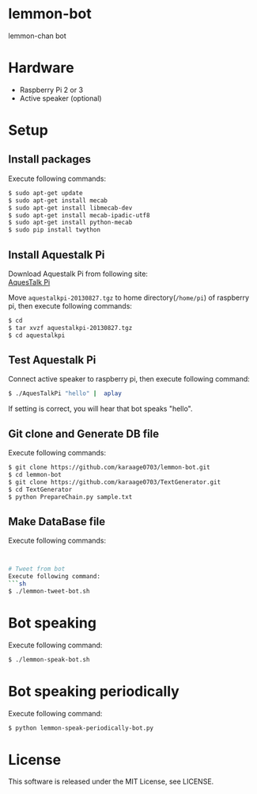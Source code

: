 # lemmon-bot
lemmon-chan bot

# Hardware
- Raspberry Pi 2 or 3
- Active speaker (optional)


# Setup
## Install packages
Execute following commands:
```sh
$ sudo apt-get update
$ sudo apt-get install mecab
$ sudo apt-get install libmecab-dev
$ sudo apt-get install mecab-ipadic-utf8
$ sudo apt-get install python-mecab
$ sudo pip install twython
```

## Install Aquestalk Pi
Download Aquestalk Pi from following site:  
[AquesTalk Pi](http://www.a-quest.com/products/aquestalkpi.html)

Move `aquestalkpi-20130827.tgz` to home directory(`/home/pi`) of raspberry pi, then execute following commands:

```sh
$ cd
$ tar xvzf aquestalkpi-20130827.tgz
$ cd aquestalkpi
```

## Test Aquestalk Pi
Connect active speaker to raspberry pi, then execute following command:
```sh
$ ./AquesTalkPi "hello" |  aplay
```
If setting is correct, you will hear that bot speaks "hello".

## Git clone and Generate DB file
Execute following commands:
```sh
$ git clone https://github.com/karaage0703/lemmon-bot.git
$ cd lemmon-bot
$ git clone https://github.com/karaage0703/TextGenerator.git
$ cd TextGenerator
$ python PrepareChain.py sample.txt
```

## Make DataBase file
Execute following commands:
```sh


# Tweet from bot
Execute following command:
```sh
$ ./lemmon-tweet-bot.sh
```


# Bot speaking
Execute following command:
```sh
$ ./lemmon-speak-bot.sh
```

# Bot speaking periodically
Execute following command:
```sh
$ python lemmon-speak-periodically-bot.py
```


# License
This software is released under the MIT License, see LICENSE.

